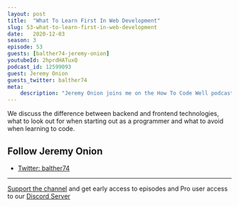 ```yaml
---
layout: post
title:  "What To Learn First In Web Development"
slug: 53-what-to-learn-first-in-web-development
date:   2020-12-03
season: 3
episode: 53
guests: [balther74-jeremy-onion]
youtubeId: 2hprdHATuxQ
podcast_id: 12599093
guest: Jeremy Onion
guests_twitter: balther74
meta:
    description: "Jeremy Onion joins me on the How To Code Well podcast to talk what you should learn first in web development.!"
---
```

We discuss the difference between backend and frontend technologies, what to look out for when starting out as a programmer and what to avoid when learning to code.

## Follow Jeremy Onion
- [Twitter: balther74](https://twitter.com/balther74) 

-------------------------------

[Support the channel](https://www.patreon.com/howToCodeWell) and get early access to episodes and Pro user access to our [Discord Server](https://howtocodewell.net/discord)
